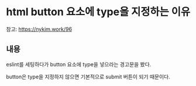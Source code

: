 # html button 요소에 type을 지정하는 이유

참고: https://nykim.work/96

## 내용

eslint를 세팅하다가 button 요소에 type을 넣으라는 경고문을 봤다.

button은 type을 지정하지 않으면 기본적으로 submit 버튼이 되기 때문이다.